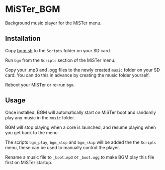 # MiSTer_BGM
Background music player for the MiSTer menu.

## Installation
Copy [bgm.sh](https://github.com/wizzomafizzo/MiSTer_BGM/raw/main/bgm.sh) to the `Scripts` folder on your SD card.

Run `bgm` from the `Scripts` section of the MiSTer menu.

Copy your .mp3 and .ogg files to the newly created `music` folder on your SD card. You can do this in advance by creating the music folder yourself.

Reboot your MiSTer or re-run `bgm`.

## Usage

Once installed, BGM will automatically start on MiSTer boot and randomly play any music in the `music` folder.

BGM will stop playing when a core is launched, and resume playing when you get back to the menu.

The scripts `bgm_play`, `bgm_stop` and `bgm_skip` will be added the the `Scripts` menu, these can be used to manually control the player.

Rename a music file to `_boot.mp3` or `_boot.ogg` to make BGM play this file first on MiSTer startup.

